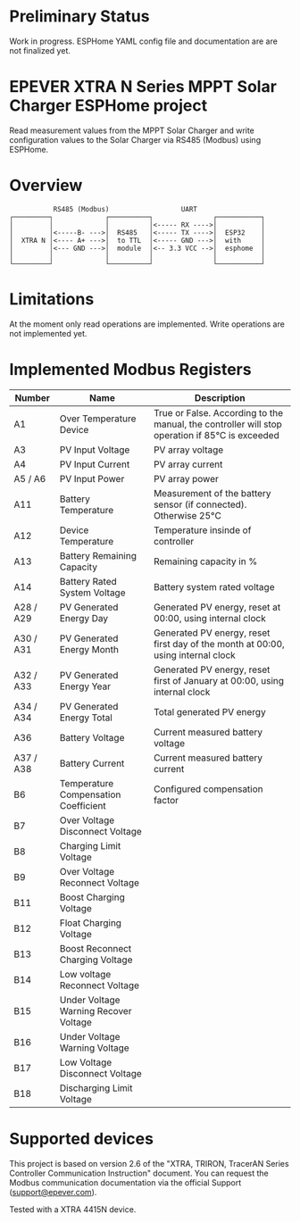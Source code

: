 # Preliminary Status
Work in progress.
ESPHome YAML config file and documentation are are not finalized yet.

# EPEVER XTRA N Series MPPT Solar Charger ESPHome project
Read measurement values from the MPPT Solar Charger and write configuration values to the Solar Charger via RS485 (Modbus) using ESPHome.

# Overview

```
           RS485 (Modbus)                  UART
┌─────────┐             ┌──────────┐               ┌───────────┐
│         │             │          │<----- RX ---->│           │
│         │<-----B- --->│  RS485   │<----- TX ---->│  ESP32    │
│  XTRA N │<---- A+ --->│  to TTL  │<----- GND --->│  with     │
│         │<--- GND --->│  module  │<-- 3.3 VCC -->│  esphome  │
│         │             │          │               │           │
└─────────┘             └──────────┘               └───────────┘

```

# Limitations
At the moment only read operations are implemented. Write operations are not implemented yet.

# Implemented Modbus Registers
| Number    | Name | Description |
| --------- | ---- | ----------- |
| A1        | Over Temperature Device | True or False. According to the manual, the controller will stop operation if 85°C is exceeded |
| A3        | PV Input Voltage | PV array voltage |
| A4        | PV Input Current | PV array current |
| A5 / A6   | PV Input Power | PV array power |
| A11       | Battery Temperature | Measurement of the battery sensor (if connected). Otherwise 25°C |
| A12       | Device Temperature | Temperature insinde of controller |
| A13       | Battery Remaining Capacity | Remaining capacity in % |
| A14       | Battery Rated System Voltage | Battery system rated voltage |
| A28 / A29 | PV Generated Energy Day | Generated PV energy, reset at 00:00, using internal clock |
| A30 / A31 | PV Generated Energy Month | Generated PV energy, reset first day of the month at 00:00, using internal clock |
| A32 / A33 | PV Generated Energy Year | Generated PV energy, reset first of January at 00:00, using internal clock |
| A34 / A34 | PV Generated Energy Total | Total generated PV energy |
| A36       | Battery Voltage | Current measured battery voltage |
| A37 / A38 | Battery Current | Current measured battery current |
| B6        | Temperature Compensation Coefficient | Configured compensation factor |
| B7        | Over Voltage Disconnect Voltage |  |
| B8        | Charging Limit Voltage |  |
| B9        | Over Voltage Reconnect Voltage |  |
| B11       | Boost Charging Voltage |  |
| B12       | Float Charging Voltage |  |
| B13       | Boost Reconnect Charging Voltage |  |
| B14       | Low voltage Reconnect Voltage |  |
| B15       | Under Voltage Warning Recover Voltage |  |
| B16       | Under Voltage Warning Voltage |  |
| B17       | Low Voltage Disconnect Voltage |  |
| B18       | Discharging Limit Voltage |  |

# Supported devices
This project is based on version 2.6 of the "XTRA, TRIRON, TracerAN Series Controller Communication Instruction" document.
You can request the Modbus communication documentation via the official Support (support@epever.com).

Tested with a XTRA 4415N device.
